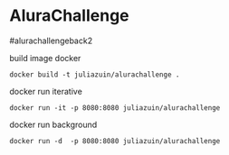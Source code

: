 # AluraChallenge
#alurachallengeback2


build image docker
````shell
docker build -t juliazuin/alurachallenge .
````

docker run iterative
````shell
docker run -it -p 8080:8080 juliazuin/alurachallenge
````

docker run background
````shell
docker run -d  -p 8080:8080 juliazuin/alurachallenge
````